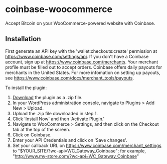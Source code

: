 coinbase-woocommerce
====================

Accept Bitcoin on your WooCommerce-powered website with Coinbase.

## Installation

First generate an API key with the 'wallet:checkouts:create' permission at https://www.coinbase.com/settings/api. If you don't have a Coinbase account, sign up at https://www.coinbase.com/merchants. Your merchant profile must be filled out to accept orders. Coinbase offers daily payouts for merchants in the United States. For more infomation on setting up payouts, see https://www.coinbase.com/docs/merchant_tools/payouts.

To install the plugin:

1. [Download](https://github.com/coinbase/coinbase-woocommerce/archive/master.zip) the plugin as a .zip file.
2. In your WordPress administration console, navigate to Plugins > Add New > Upload.
3. Upload the .zip file downloaded in step 1.
4. Click 'Install Now' and then 'Activate Plugin.'
5. Navigate to WooCommerce > Settings, and then click on the Checkout tab at the top of the screen.
6. Click on Coinbase.
7. Enter your API Credentials and click on 'Save changes'.
8. Set your callback URL on https://www.coinbase.com/merchant_settings to "$YOUR_SITE/?wc-api=WC_Gateway_Coinbase"; for example, "http://www.my-store.com/?wc-api=WC_Gateway_Coinbase"
